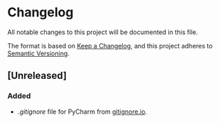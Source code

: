 # Changelog

All notable changes to this project will be documented in this file.

The format is based on [Keep a Changelog](https://keepachangelog.com/en/1.1.0/),
and this project adheres to [Semantic Versioning](https://semver.org/spec/v2.0.0.html).

## [Unreleased]

### Added

- *.gitignore* file for PyCharm from [gitignore.io][gitignore.io].

[gitignore.io]: https://gitignore.io "Create useful .gitignore files for your project"
